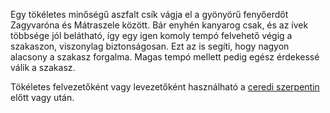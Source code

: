 Egy tökéletes minőségű aszfalt csík vágja el a gyönyörű fenyőerdőt Zagyvaróna és Mátraszele között. Bár enyhén kanyarog csak, és az ívek többsége jól belátható, így egy igen komoly tempó felvehető végig a szakaszon, viszonylag biztonságosan. Ezt az is segíti, hogy nagyon alacsony a szakasz forgalma. Magas tempó mellett pedig egész érdekessé válik a szakasz.

Tökéletes felvezetőként vagy levezetőként használható a [ceredi szerpentin](#Cered) előtt vagy után.